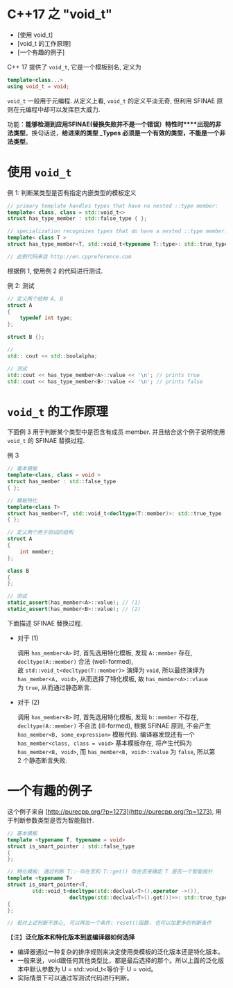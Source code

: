 # C++17 之 "void\_t"


-   [使用 void\_t]
-   [void\_t 的工作原理]
-   [一个有趣的例子]

C++ 17 提供了 `void_t`, 它是一个模板别名, 定义为

```cpp
template<class...>
using void_t = void;
```

`void_t` 一般用于元编程. 从定义上看, `void_t` 的定义平淡无奇, 但利用 SFINAE 原则在元编程中却可以发挥巨大威力.  

功能：**能够检测到应用SFINAE(替换失败并不是一个错误）特性时****出现的非法类型**。换句话说，**给进来的类型 \_Types 必须是一个有效的类型，不能是一个非法类型**。

# 使用 `void_t`

例 1: 判断某类型是否有指定内嵌类型的模板定义

```cpp
// primary template handles types that have no nested ::type member:
template< class, class = std::void_t<>
struct has_type_member : std::false_type { };

// specialization recognizes types that do have a nested ::type member:
template< class T >
struct has_type_member<T, std::void_t<typename T::type>: std::true_type { };

// 此例代码来自 http://en.cppreference.com
```

根据例 1, 使用例 2 的代码进行测试.

例 2: 测试

```cpp
// 定义两个结构 A, B
struct A
{
    typedef int type;
};

struct B {};

//
std:: cout << std::boolalpha;

// 测试
std::cout << has_type_member<A>::value << '\n'; // prints true
std::cout << has_type_member<B>::value << '\n'; // prints false
```

# `void_t` 的工作原理

下面例 3 用于判断某个类型中是否含有成员 member. 并且结合这个例子说明使用  
`void_t` 的 SFINAE 替换过程.

例 3

```cpp
// 基本模板
template<class, class = void >
struct has_member : std::false_type
{ };

// 模板特化
template<class T>
struct has_member<T, std::void_t<decltype(T::member)>: std::true_type
{ };

// 定义两个用于测试的结构
struct A
{
    int member;
};

class B
{
};

// 测试
static_assert(has_member<A>::value); // (1)
static_assert(has_member<B>::value); // (2)
```

下面描述 SFINAE 替换过程.

-   对于 (1)
    
    调用 `has_member<A>` 时, 首先选用特化模板, 发现 `A::member` 存在,  
    `decltype(A::member)` 合法 (well-formed),  
    故 `std::void_t<decltype(T::member)>` 演绎为 `void`, 所以最终演绎为  
    `has_member<A, void>`, 从而选择了特化模板, 故 `has_member<A>::vlaue`  
    为 `true`, 从而通过静态断言.
    
-   对于 (2)
    
    调用 `has_member<B>` 时, 首先选用特化模板, 发现 `b::member` 不存在,  
    `decltype(A::member)` 不合法 (ill-formed), 根据 SFINAE 原则, 不会产生  
    `has_member<B, some_expression>` 模板代码. 编译器发现还有一个  
    `has_member<class, class = void>` 基本模板存在, 将产生代码为  
    `has_member<B, void>`, 而 `has_member<B, void>::value` 为 `false`, 所以第  
    2 个静态断言失败.
    

# 一个有趣的例子

这个例子来自 [http://purecpp.org/?p=1273](http://purecpp.org/?p=1273), 用于判断参数类型是否为智能指针.

```cpp
// 基本模板
template <typename T, typename = void>
struct is_smart_pointer : std::false_type
{
};

// 特化模板: 通过判断 T::-存在否和 T::get() 存在否来确定 T 是否一个智能指针
template <typename T>
struct is_smart_pointer<T,
        std::void_t<decltype(std::declval<T>().operator ->()),
                    decltype(std::declval<T>().get())>>: std::true_type
{
};

// 若对上述判断不放心, 可以再加一个条件: reset()函数. 也可以加更多的判断条件
```



【注】**泛化版本和特化版本到底编译器如何选择**

-   编译器通过一种复杂的排序规则来决定使用类模板的泛化版本还是特化版本。
-   一般来说，void跟任何其他类型比，都是最后选择的那个。所以上面的泛化版本中默认参数为 U = std::void\_t<等价于 U = void。
-   实际情景下可以通过写测试代码进行判断。